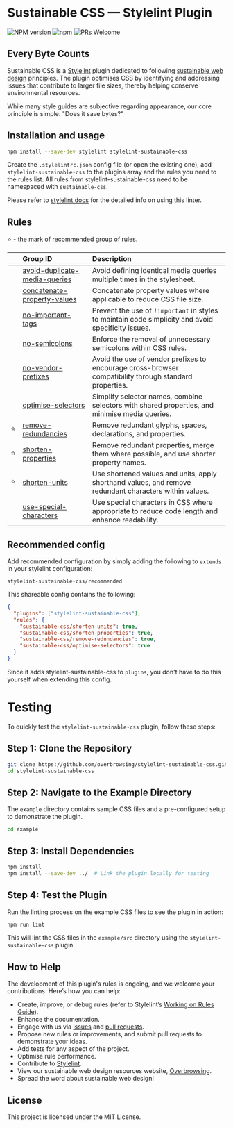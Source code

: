 # **Sustainable CSS — Stylelint Plugin**

[![NPM version](https://img.shields.io/npm/v/stylelint-sustainable-css.svg)](https://www.npmjs.org/package/stylelint-sustainable-css)
[![npm](https://img.shields.io/npm/dt/stylelint-sustainable-css.svg)](http://www.npmtrends.com/stylelint-sustainable-css)
[![PRs Welcome](https://img.shields.io/badge/PRs-welcome-brightgreen.svg)](https://egghead.io/courses/how-to-contribute-to-an-open-source-project-on-github)

## Every Byte Counts

Sustainable CSS is a [Stylelint](https://stylelint.io) plugin dedicated to following [sustainable web design](https://sustainablewebdesign.org) principles. The plugin optimises CSS by identifying and addressing issues that contribute to larger file sizes, thereby helping conserve environmental resources.

While many style guides are subjective regarding appearance, our core principle is simple: "Does it save bytes?"


## Installation and usage

```bash
npm install --save-dev stylelint stylelint-sustainable-css
```

Create the `.stylelintrc.json` config file (or open the existing one), add `stylelint-sustainable-css` to the plugins array and the rules you need to the rules list. All rules from stylelint-sustainable-css need to be namespaced with `sustainable-css`.

Please refer to [stylelint docs](https://stylelint.io/) for the detailed info on using this linter.

## Rules

⭐️ - the mark of recommended group of rules.

|    | Group ID                           | Description                                                              |
| :- | :--------------------------------- | :----------------------------------------------------------------------- |
|    | [avoid-duplicate-media-queries][1] | Avoid defining identical media queries multiple times in the stylesheet. |
|    | [concatenate-property-values][2]   | Concatenate property values where applicable to reduce CSS file size. |
|    | [no-important-tags][3]             | Prevent the use of `!important` in styles to maintain code simplicity and avoid specificity issues. |
|    | [no-semicolons][4]                 | Enforce the removal of unnecessary semicolons within CSS rules. |
|    | [no-vendor-prefixes][5]            | Avoid the use of vendor prefixes to encourage cross-browser compatibility through standard properties. |
|    | [optimise-selectors][6]            | Simplify selector names, combine selectors with shared properties, and minimise media queries. |
| ⭐️ | [remove-redundancies][7]           | Remove redundant glyphs, spaces, declarations, and properties. |
| ⭐️ | [shorten-properties][8]            | Remove redundant properties, merge them where possible, and use shorter property names. |
| ⭐️ | [shorten-units][9]                 | Use shortened values and units, apply shorthand values, and remove redundant characters within values. |
|    | [use-special-characters][10]       | Use special characters in CSS where appropriate to reduce code length and enhance readability. |

[1]: lib/rules/avoid-duplicate-media-queries/README.md
[2]: lib/rules/concatenate-property-values/README.md
[3]: lib/rules/no-important-tags/README.md
[4]: lib/rules/no-semicolons/README.md
[5]: lib/rules/no-vendor-prefixes/README.md
[6]: lib/rules/optimise-selectors/README.md
[7]: lib/rules/remove-redundancies/README.md
[8]: lib/rules/shorten-properties/README.md
[9]: lib/rules/shorten-units/README.md
[10]: lib/rules/use-special-characters/README.md


## Recommended config

Add recommended configuration by simply adding the following to `extends` in your stylelint configuration:

```
stylelint-sustainable-css/recommended
```

This shareable config contains the following:

```json
{
  "plugins": ["stylelint-sustainable-css"],
  "rules": {
    "sustainable-css/shorten-units": true,
    "sustainable-css/shorten-properties": true,
    "sustainable-css/remove-redundancies": true,
    "sustainable-css/optimise-selectors": true
  }
}
```

Since it adds stylelint-sustainable-css to `plugins`, you don't have to do this yourself when extending this config.


# Testing

To quickly test the `stylelint-sustainable-css` plugin, follow these steps:

## Step 1: Clone the Repository

```sh
git clone https://github.com/overbrowsing/stylelint-sustainable-css.git
cd stylelint-sustainable-css
```

## Step 2: Navigate to the Example Directory

The `example` directory contains sample CSS files and a pre-configured setup to demonstrate the plugin.

```sh
cd example
```

## Step 3: Install Dependencies

```sh
npm install
npm install --save-dev ../  # Link the plugin locally for testing
```

## Step 4: Test the Plugin

Run the linting process on the example CSS files to see the plugin in action:

```sh
npm run lint
```

This will lint the CSS files in the `example/src` directory using the `stylelint-sustainable-css` plugin.


## How to Help

The development of this plugin's rules is ongoing, and we welcome your contributions. Here’s how you can help:

- Create, improve, or debug rules (refer to Stylelint’s [Working on Rules Guide](https://github.com/stylelint/stylelint/blob/master/docs/developer-guide/rules.md)).
- Enhance the documentation.
- Engage with us via [issues](https://github.com/overbrowsing/stylelint-sustainable-css/issues) and [pull requests](https://github.com/overbrowsing/stylelint-sustainable-css/pulls).
- Propose new rules or improvements, and submit pull requests to demonstrate your ideas.
- Add tests for any aspect of the project.
- Optimise rule performance.
- Contribute to [Stylelint](https://github.com/stylelint/stylelint).
- View our sustainable web design resources website, [Overbrowsing](https://overbrowsing.com/).
- Spread the word about sustainable web design!

## License
This project is licensed under the MIT License.